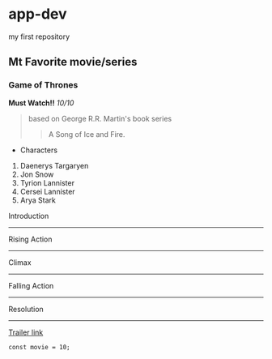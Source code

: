 # app-dev
my first repository
## Mt Favorite movie/series

### Game of Thrones

**Must Watch!!**
*10/10*

> based on George R.R. Martin's book series 
>> A Song of Ice and Fire.

- Characters

1. Daenerys Targaryen
2. Jon Snow
3. Tyrion Lannister
4. Cersei Lannister
5. Arya Stark

Introduction

---

Rising Action

---

Climax

---

Falling Action

---

Resolution

---

[Trailer link](https://www.youtube.com/watch?v=KPLWWIOCOOQ)



   `
const movie = 10;
`

